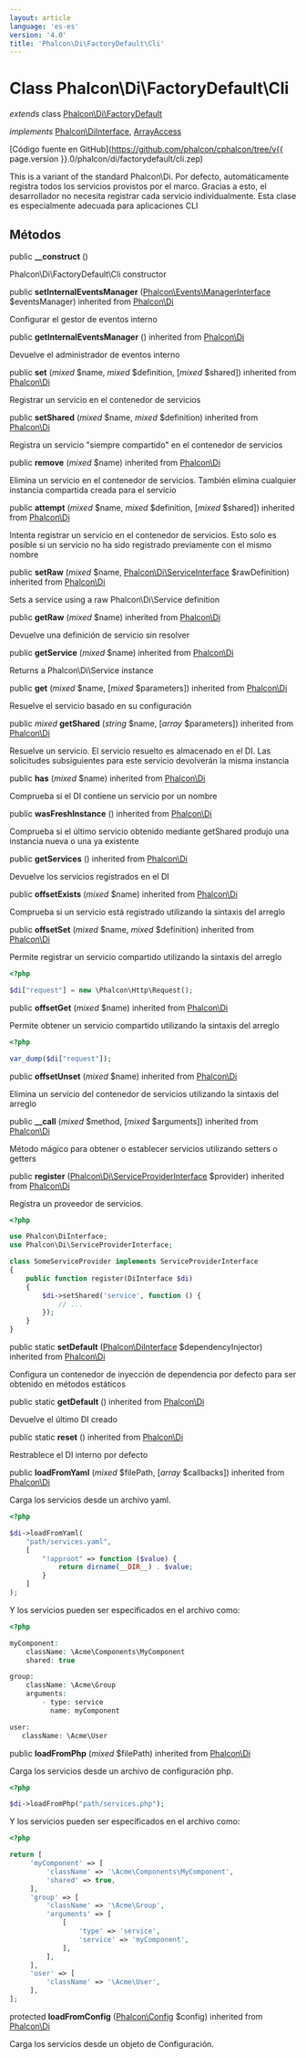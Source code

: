 ```yaml
---
layout: article
language: 'es-es'
version: '4.0'
title: 'Phalcon\Di\FactoryDefault\Cli'
---
```

# Class **Phalcon\Di\FactoryDefault\Cli**

*extends* class [Phalcon\Di\FactoryDefault](Phalcon_Di_FactoryDefault)

*implements* [Phalcon\DiInterface](Phalcon_DiInterface), [ArrayAccess](https://php.net/manual/en/class.arrayaccess.php)

[Código fuente en GitHub](https://github.com/phalcon/cphalcon/tree/v{{ page.version }}.0/phalcon/di/factorydefault/cli.zep)

This is a variant of the standard Phalcon\Di. Por defecto, automáticamente registra todos los servicios provistos por el marco. Gracias a esto, el desarrollador no necesita registrar cada servicio individualmente. Esta clase es especialmente adecuada para aplicaciones CLI

## Métodos

public **__construct** ()

Phalcon\Di\FactoryDefault\Cli constructor

public **setInternalEventsManager** ([Phalcon\Events\ManagerInterface](Phalcon_Events_ManagerInterface) $eventsManager) inherited from [Phalcon\Di](Phalcon_Di)

Configurar el gestor de eventos interno

public **getInternalEventsManager** () inherited from [Phalcon\Di](Phalcon_Di)

Devuelve el administrador de eventos interno

public **set** (*mixed* $name, *mixed* $definition, [*mixed* $shared]) inherited from [Phalcon\Di](Phalcon_Di)

Registrar un servicio en el contenedor de servicios

public **setShared** (*mixed* $name, *mixed* $definition) inherited from [Phalcon\Di](Phalcon_Di)

Registra un servicio "siempre compartido" en el contenedor de servicios

public **remove** (*mixed* $name) inherited from [Phalcon\Di](Phalcon_Di)

Elimina un servicio en el contenedor de servicios. También elimina cualquier instancia compartida creada para el servicio

public **attempt** (*mixed* $name, *mixed* $definition, [*mixed* $shared]) inherited from [Phalcon\Di](Phalcon_Di)

Intenta registrar un servicio en el contenedor de servicios. Esto solo es posible si un servicio no ha sido registrado previamente con el mismo nombre

public **setRaw** (*mixed* $name, [Phalcon\Di\ServiceInterface](Phalcon_Di_ServiceInterface) $rawDefinition) inherited from [Phalcon\Di](Phalcon_Di)

Sets a service using a raw Phalcon\Di\Service definition

public **getRaw** (*mixed* $name) inherited from [Phalcon\Di](Phalcon_Di)

Devuelve una definición de servicio sin resolver

public **getService** (*mixed* $name) inherited from [Phalcon\Di](Phalcon_Di)

Returns a Phalcon\Di\Service instance

public **get** (*mixed* $name, [*mixed* $parameters]) inherited from [Phalcon\Di](Phalcon_Di)

Resuelve el servicio basado en su configuración

public *mixed* **getShared** (*string* $name, [*array* $parameters]) inherited from [Phalcon\Di](Phalcon_Di)

Resuelve un servicio. El servicio resuelto es almacenado en el DI. Las solicitudes subsiguientes para este servicio devolverán la misma instancia

public **has** (*mixed* $name) inherited from [Phalcon\Di](Phalcon_Di)

Comprueba si el DI contiene un servicio por un nombre

public **wasFreshInstance** () inherited from [Phalcon\Di](Phalcon_Di)

Comprueba si el último servicio obtenido mediante getShared produjo una instancia nueva o una ya existente

public **getServices** () inherited from [Phalcon\Di](Phalcon_Di)

Devuelve los servicios registrados en el DI

public **offsetExists** (*mixed* $name) inherited from [Phalcon\Di](Phalcon_Di)

Comprueba si un servicio está registrado utilizando la sintaxis del arreglo

public **offsetSet** (*mixed* $name, *mixed* $definition) inherited from [Phalcon\Di](Phalcon_Di)

Permite registrar un servicio compartido utilizando la sintaxis del arreglo

```php
<?php

$di["request"] = new \Phalcon\Http\Request();

```

public **offsetGet** (*mixed* $name) inherited from [Phalcon\Di](Phalcon_Di)

Permite obtener un servicio compartido utilizando la sintaxis del arreglo

```php
<?php

var_dump($di["request"]);

```

public **offsetUnset** (*mixed* $name) inherited from [Phalcon\Di](Phalcon_Di)

Elimina un servicio del contenedor de servicios utilizando la sintaxis del arreglo

public **__call** (*mixed* $method, [*mixed* $arguments]) inherited from [Phalcon\Di](Phalcon_Di)

Método mágico para obtener o establecer servicios utilizando setters o getters

public **register** ([Phalcon\Di\ServiceProviderInterface](Phalcon_Di_ServiceProviderInterface) $provider) inherited from [Phalcon\Di](Phalcon_Di)

Registra un proveedor de servicios.

```php
<?php

use Phalcon\DiInterface;
use Phalcon\Di\ServiceProviderInterface;

class SomeServiceProvider implements ServiceProviderInterface
{
    public function register(DiInterface $di)
    {
        $di->setShared('service', function () {
            // ...
        });
    }
}

```

public static **setDefault** ([Phalcon\DiInterface](Phalcon_DiInterface) $dependencyInjector) inherited from [Phalcon\Di](Phalcon_Di)

Configura un contenedor de inyección de dependencia por defecto para ser obtenido en métodos estáticos

public static **getDefault** () inherited from [Phalcon\Di](Phalcon_Di)

Devuelve el último DI creado

public static **reset** () inherited from [Phalcon\Di](Phalcon_Di)

Restrablece el DI interno por defecto

public **loadFromYaml** (*mixed* $filePath, [*array* $callbacks]) inherited from [Phalcon\Di](Phalcon_Di)

Carga los servicios desde un archivo yaml.

```php
<?php

$di->loadFromYaml(
    "path/services.yaml",
    [
        "!approot" => function ($value) {
            return dirname(__DIR__) . $value;
        }
    ]
);

```

Y los servicios pueden ser especificados en el archivo como:

```php
<?php

myComponent:
    className: \Acme\Components\MyComponent
    shared: true

group:
    className: \Acme\Group
    arguments:
        - type: service
          name: myComponent

user:
   className: \Acme\User

```

public **loadFromPhp** (*mixed* $filePath) inherited from [Phalcon\Di](Phalcon_Di)

Carga los servicios desde un archivo de configuración php.

```php
<?php

$di->loadFromPhp("path/services.php");

```

Y los servicios pueden ser especificados en el archivo como:

```php
<?php

return [
     'myComponent' => [
         'className' => '\Acme\Components\MyComponent',
         'shared' => true,
     ],
     'group' => [
         'className' => '\Acme\Group',
         'arguments' => [
             [
                 'type' => 'service',
                 'service' => 'myComponent',
             ],
         ],
     ],
     'user' => [
         'className' => '\Acme\User',
     ],
];

```

protected **loadFromConfig** ([Phalcon\Config](Phalcon_Config) $config) inherited from [Phalcon\Di](Phalcon_Di)

Carga los servicios desde un objeto de Configuración.